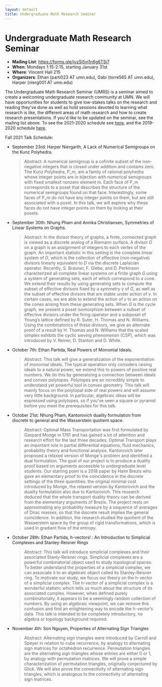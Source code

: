 ```yaml
---
layout: default
title: Undergraduate Math Research Seminar
---
```

#  Undergraduate Math Research Seminar

* **Mailing List**: <a href="https://forms.gle/jvzSj5vj1n6g6TSj7">https://forms.gle/jvzSj5vj1n6g6TSj7</a>
* **When**: Mondays 1:15-2:15, starting January 31st
* **Where**: Vincent Hall 215
* **Organizers**: Ethan (parti023 AT umn.edu), Gabi (torre565 AT umn.edu), Harper (nierg001 AT umn.edu)

The Undergraduate Math Research Seminar (UMRS) is a seminar aimed to create a welcoming undergraduate research community at UMN. We will have opportunities for students to give low-stakes talks on the research and reading they've done as well as hold sessions devoted to learning what research is like, the different areas of math research and how to create research presentations. If you'd like to be updated on the seminar, see the mailing list above. To see the 2021-2020 schedule see <a href="https://themodularperspective.com/outreach-spring-2021/">here</a>, and the 2019-2020 schedule <a href="https://sites.google.com/umn.edu/umrsfall2019/home">here</a>.


Fall 2021 Talk Schedule:
* September 23rd: Harper Niergarth, A Lack of Numerical Semigroups on the Kunz Polyhedra.
  > Abstract: A numerical semigroup is a cofinite subset of the non-negative integers that is closed under addition and contains zero. The Kunz Polyhedra, P_m, are a family of rational polyhedra whose integer points are in bijection with numerical semigroups with fixed smallest nonzero element m. Each face of P_m corresponds to a poset that describes the structure of the numerical semigroups found on that face. Interestingly, some faces of P_m do not have any integer points on them, but are still associated with a poset. In this talk, we will explore why these faces do not have integer points on them by looking at their posets.
* September 30th: Nhung Pham and Annika Christiansen, Symmetries of Linear Systems on Graphs.
  > Abstract: In the divisor theory of graphs, a finite, connected graph is viewed as a discrete analog of a Riemann surface. A divisor $D$ on a graph is an assignment of integers to each vertex of the graph. An important statistic in this setting is the complete linear system of $D$, which is the collection of effective (non-negative) divisors linearly equivalent to $D$ via the discrete Laplacian operator. Recently, S. Brauner, F. Glebe, and D. Perkinson characterized all complete linear systems on a finite graph $G$ using a system of generating sets, each of which correspond to a cone. We extend their results by using generating sets to compute the subset of effective divisors fixed by a symmetry $\gamma$ of $G$, as well as the subset of effective divisors that are stable under action of $\gamma$. In certain cases, we are able to extend the action of $\gamma$ to an action on the cones arising from these generating sets. When $G$ is the cycle graph, we present a poset isomorphism between a subset of effective divisors under the firing operator and a subposet of Young’s lattice defined by R. Suter, H. Thomas and N. Williams. Using the combinatorics of these divisors, we give an alternate proof of a result by H. Thomas and N. Williams that the scaled simplex exhibits the cyclic sieving phenomenon (CSP), which was introduced by V. Reiner, D. Stanton and D. White.
* October 7th: Ethan Partida, Real Powers of Monomial Ideals.
  > Abstract: This talk will give a generalization of the exponentiation of monomial ideals. The typical operation only considers raising ideals to a natural power, we extend this to powers of positive real numbers. We do this by generalizing a connection between ideals and convex polytopes. Polytopes are an incredibly simple to understand yet powerful tool in convex geometry. This talk will mainly focus on the polytopal side of real powers and will assume very little background. In particular, algebraic ideas will be expressed using polytopes, so if you’ve seen a square or pyramid before you meet the prerequisites for this talk.
* October 21st: Nhung Pham, Kantorovich duality formulation from discrete to general and the Wasserstein quotient space.
  > Abstract: Optimal Mass Transportation was first formulated by Gaspard Monge in 1781 and has gained a lot of attention and research effort for the last three decades. Optimal Transport plays an important role in partial differential equations, fluid mechanics, probability theory and functional analysis. Kantorovich later proposed a relaxed version of Monge's problem and identified a dual formulation. The goal of our project is to produce a duality proof based on arguments accessible to undergraduate level students. Our starting point is a 2018 paper by Haim Brezis who gave an elementary proof to the coincidence in the discrete settings of the three quantities: the original minimal cost introduced by Monge, the relaxed version by Kantorovich and the duality formulation also due to Kantorovich. This research deduced that the whole transport duality theory can be derived from the elementary arguments of Brezis. The project rests on approximating any probability measure by a sequence of averages of Dirac masses, so that the discrete result implies the general coincidence. In addition, the research studied the quotient of the Wasserstein space by the group of rigid transformations, which is used in gradient flow of the entropy.
* October 28th: Ethan Partida, h-vectors! : An Introduction to Simplicial Complexes and Stanley-Reisner Rings
  > Abstract: This talk will introduce simplicial complexes and their associated Stanly-Reisner rings. Simplicial complexes are a powerful combinatorial object used to study topological spaces. To better understand the properties of a simplicial complex, we can associate it to an algebraic object called its Stanley-Reisner ring. To motivate our study, we focus our theory on the h-vector of a simplicial complex. The h-vector of a simplicial complex is a wonderful statistic which tells us much about the structure of its associated complex. However, when defined purely combinatorially, it appears to be a seemingly random collection of numbers. By using an algebraic viewpoint, we can remove this confusion and find an enlightening way to encode the h-vector’s data. This talk is intended to be completely introductory, no algebra or topology background required.
* November 4th: Son Nguyen, Properties of Alternating Sign Triangles
  > Abstract: Alternating sign triangles were introduced by Carroll and Speyer in relation to cube recurrence, by analogy to alternating sign matrices for octahedron recurrence. Permutation triangles are the alternating sign triangles whose entries are either 0 or 1, by analogy with permutation matrices. We will prove a simple characterization of permutation triangles, originally conjectured by Glick. We will also prove the connectivity of alternating sign triangles, which is analogous to the connectivity of alternating sign matrices.
